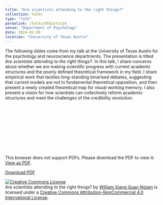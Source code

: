 ```yaml
---
title: "Are scientists attending to the right things?"
collection: talks
type: "Talk"
permalink: /talks/UTAustin24
venue: "Department of Psychology"
date: 2024-02-09
location: "University of Texas Austin"
---
```


The following slides come from my talk at the University of Texas Austin for the psychology and neuroscience departments. The presentation is titled *Are scientists attending to the right things?*. In this talk, I share concerns about whether we are making scientific progress with current academic structures and the poorly defined theoretical framework in my field. I share empirical work that tackles long-standing binarised debates, suggesting that current models are not in fundamental theoretical opposition, and then present a newly created theoretical map for visual working memory. I also present a vision for how scientists can collectively reform academic structures and meet the challenges of the credibility revolution.

<object data="https://williamngiam.github.io/files/slides/2024_UTAustin.pdf" type="application/pdf" width="700px" height="584px">
    <embed src="https://williamngiam.github.io/files/slides/2024_UTAustin.pdf">
        <p>This browser does not support PDFs. Please download the PDF to view it: <a href="https://williamngiam.github.io/files/slides/2024_UTAustin.pdf">View as PDF</a>.</p>
    </embed>
</object>

<u><a href="https://williamngiam.github.io/files/slides/2024_UTAustin.pdf">Download PDF</a></u>



<a rel="license" href="http://creativecommons.org/licenses/by-nc/4.0/"><img alt="Creative Commons License" style="border-width:0" src="https://i.creativecommons.org/l/by-nc/4.0/88x31.png" /></a><br /><span xmlns:dct="http://purl.org/dc/terms/" property="dct:title">Are scientists attending to the right things?</span> by <a xmlns:cc="http://creativecommons.org/ns#" href="https://williamngiam.github.io/talks/slides/2024_UTAustin.pdf" property="cc:attributionName" rel="cc:attributionURL">William Xiang Quan Ngiam</a> is licensed under a <a rel="license" href="http://creativecommons.org/licenses/by-nc/4.0/">Creative Commons Attribution-NonCommercial 4.0 International License</a>.
